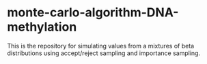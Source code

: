 # monte-carlo-algorithm-DNA-methylation
This is the repository for simulating values from a mixtures of beta distributions using accept/reject sampling and importance sampling.
